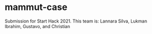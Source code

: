 # mammut-case 
Submission for Start Hack 2021. This team is: Lannara Silva, Lukman Ibrahim, Gustavo, and Christian
